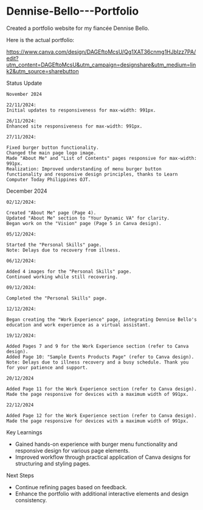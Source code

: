 # Dennise-Bello---Portfolio
Created a portfolio website for my fiancée Dennise Bello.


Here is the actual portfolio:

https://www.canva.com/design/DAGEftoMcsU/Qg1XAT36cnmg1HJbIzz7PA/edit?utm_content=DAGEftoMcsU&utm_campaign=designshare&utm_medium=link2&utm_source=sharebutton


Status Update
```````````````
November 2024

22/11/2024:
Initial updates to responsiveness for max-width: 991px.

26/11/2024:
Enhanced site responsiveness for max-width: 991px.

27/11/2024:

Fixed burger button functionality.
Changed the main page logo image.
Made "About Me" and "List of Contents" pages responsive for max-width: 991px.
Realization: Improved understanding of menu burger button functionality and responsive design principles, thanks to Learn Computer Today Philippines OJT.
```````````````
December 2024

```````````````
02/12/2024:

Created "About Me" page (Page 4).
Updated "About Me" section to "Your Dynamic VA" for clarity.
Began work on the "Vision" page (Page 5 in Canva design).

05/12/2024:

Started the "Personal Skills" page.
Note: Delays due to recovery from illness.

06/12/2024:

Added 4 images for the "Personal Skills" page.
Continued working while still recovering.

09/12/2024:

Completed the "Personal Skills" page.

12/12/2024:

Began creating the "Work Experience" page, integrating Dennise Bello's education and work experience as a virtual assistant.

19/12/2024:

Added Pages 7 and 9 for the Work Experience section (refer to Canva design).
Added Page 10: "Sample Events Products Page" (refer to Canva design).
Note: Delays due to illness recovery and a busy schedule. Thank you for your patience and support.

20/12/2024

Added Page 11 for the Work Experience section (refer to Canva design).
Made the page responsive for devices with a maximum width of 991px.

22/12/2024

Added Page 12 for the Work Experience section (refer to Canva design).
Made the page responsive for devices with a maximum width of 991px.

```````````````
Key Learnings

- Gained hands-on experience with burger menu functionality and responsive design for various page elements.
- Improved workflow through practical application of Canva designs for structuring and styling pages.

Next Steps

- Continue refining pages based on feedback.
- Enhance the portfolio with additional interactive elements and design consistency.

